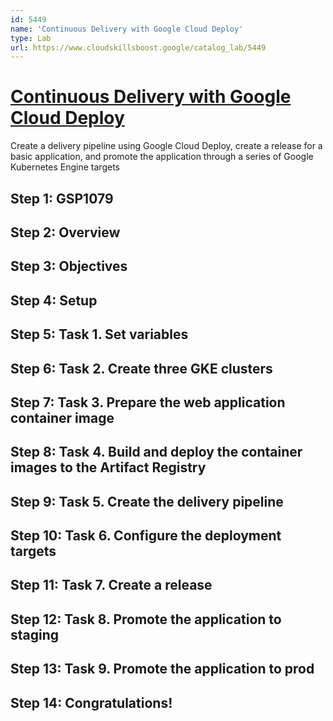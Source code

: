 ```yaml
---
id: 5449
name: 'Continuous Delivery with Google Cloud Deploy'
type: Lab
url: https://www.cloudskillsboost.google/catalog_lab/5449
---
```


# [Continuous Delivery with Google Cloud Deploy](https://www.cloudskillsboost.google/catalog_lab/5449)

Create a delivery pipeline using Google Cloud Deploy, create a release for a basic application, and promote the application through a series of Google Kubernetes Engine targets

## Step 1: GSP1079

## Step 2: Overview

## Step 3: Objectives

## Step 4: Setup

## Step 5: Task 1. Set variables

## Step 6: Task 2. Create three GKE clusters

## Step 7: Task 3. Prepare the web application container image

## Step 8: Task 4. Build and deploy the container images to the Artifact Registry

## Step 9: Task 5. Create the delivery pipeline

## Step 10: Task 6. Configure the deployment targets

## Step 11: Task 7. Create a release

## Step 12: Task 8. Promote the application to staging

## Step 13: Task 9. Promote the application to prod

## Step 14: Congratulations!
